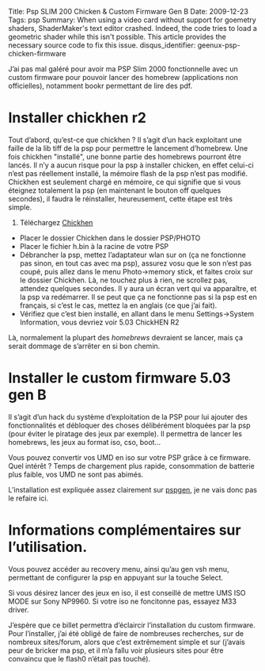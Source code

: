 Title: Psp SLIM 200 Chicken & Custom Firmware Gen B 
Date: 2009-12-23 
Tags: psp 
Summary: When using a video card without support for goemetry shaders, ShaderMaker's text editor crashed. Indeed, the code tries to load a geometric shader while this isn't possible. This article provides the necessary source code to fix this issue. 
disqus_identifier: geenux-psp-chicken-firmware

J’ai pas mal galéré pour avoir ma PSP Slim 2000 fonctionnelle avec un custom firmware pour pouvoir lancer des homebrew (applications non officielles), notamment bookr permettant de lire des pdf.

# Installer chickhen r2 

Tout d’abord, qu’est-ce que chickhen ? Il s’agit d’un hack exploitant une faille de la lib tiff de la psp pour permettre le lancement d’homebrew. Une fois chickhen "installé", une bonne partie des homebrews pourront être lancés. Il n’y a aucun risque pour la psp à installer chicken, en effet celui-ci n’est pas réellement installé, la mémoire flash de la psp n’est pas modifié. Chickhen est seulement chargé en mémoire, ce qui signifie que si vous éteignez totalement la psp (en maintenant le bouton off quelques secondes), il faudra le réinstaller, heureusement, cette étape est très simple.

1. Téléchargez [Chickhen](http://geenux.free.fr/downloads/Chickhen.zip)
* Placer le dossier Chickhen dans le dossier PSP/PHOTO
* Placer le fichier h.bin à la racine de votre PSP
* Débrancher la psp, mettez l’adaptateur wlan sur on (ça ne fonctionne pas sinon, en tout cas avec ma psp), assurez vosu que le son n’est pas coupé, puis allez dans le menu Photo->memory stick, et faites croix sur le dossier Chickhen. Là, ne touchez plus à rien, ne scrollez pas, attendez quelques secondes. Il y aura un écran vert qui va apparaître, et la psp va redémarrer. Il se peut que ça ne fonctionne pas si la psp est en français, si c’est le cas, mettez la en anglais (ce que j’ai fait).
* Vérifiez que c’est bien installé, en allant dans le menu Settings->System Information, vous devriez voir 5.03 ChickHEN R2

Là, normalement la plupart des *homebrews* devraient se lancer, mais ça serait dommage de s’arrêter en si bon chemin.


# Installer le custom firmware 5.03 gen B

Il s’agit d’un hack du système d’exploitation de la PSP pour lui ajouter des fonctionnalités et débloquer des choses délibérément bloquées par la psp (pour éviter le piratage des jeux par exemple). Il permettra de lancer les homebrews, les jeux au format iso, cso, boot…

Vous pouvez convertir vos UMD en iso sur votre PSP grâce à ce firmware. Quel intérêt ? Temps de chargement plus rapide, consommation de batterie plus faible, vos UMD ne sont pas abimés.

L’installation est expliquée assez clairement sur
[pspgen](http://www.pspgen.com/custom-firmware-5-03gen-b-for-hen-psp-3000-telechargement-190694.html), je ne vais donc pas le refaire ici.


# Informations complémentaires sur l’utilisation.

Vous pouvez accéder au recovery menu, ainsi qu’au gen vsh menu, permettant de configurer la psp en appuyant sur la touche Select.

Si vous désirez lancer des jeux en iso, il est conseillé de mettre UMS ISO MODE sur Sony NP9960. Si votre iso ne foncitonne pas, essayez M33 driver.

J’espère que ce billet permettra d’éclaircir l’installation du custom firmware. Pour l’installer, j’ai été obligé de faire de nombreuses recherches, sur de nombreux sites/forum, alors que c’est extrêmement simple et sur (j’avais peur de bricker ma psp, et il m’a fallu voir plusieurs sites pour être convaincu que le flash0 n’était pas touché).
